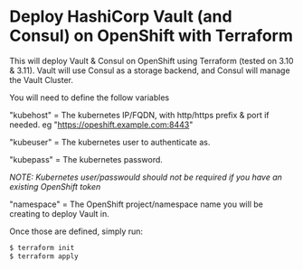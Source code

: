 # Deploy HashiCorp Vault (and Consul) on OpenShift with Terraform

This will deploy Vault & Consul on OpenShift using Terraform (tested on 3.10 & 3.11).  Vault will use Consul as a storage backend, and Consul will manage the Vault Cluster.

You will need to define the follow variables

 "kubehost" = The kubernetes IP/FQDN, with http/https prefix & port if needed. eg "https://opeshift.example.com:8443"

"kubeuser" = The kubernetes user to authenticate as.

"kubepass" = The kubernetes password.

*NOTE: Kubernetes user/passwould should not be required if you have an existing OpenShift token*

"namespace" = The OpenShift project/namespace name you will be creating to deploy Vault in.  

Once those are defined, simply run:

```sh
$ terraform init
$ terraform apply
```
